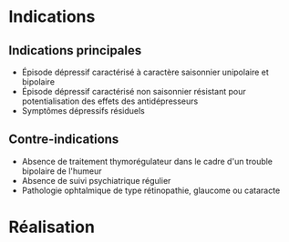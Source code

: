 <!-- Title: DEMHETER
     Menu: Pour les médecins / Luminothérapie
     Created: 2023-05-30 -->

# Indications

## Indications principales

- Épisode dépressif caractérisé à caractère saisonnier unipolaire et bipolaire
- Épisode dépressif caractérisé non saisonnier résistant pour potentialisation des effets des antidépresseurs
- Symptômes dépressifs résiduels

## Contre-indications

- Absence de traitement thymorégulateur dans le cadre d'un trouble bipolaire de l'humeur
- Absence de suivi psychiatrique régulier
- Pathologie ophtalmique de type rétinopathie, glaucome ou cataracte

# Réalisation

<img class="schema" src="/static/luminotherapie/realisation1.svg" alt="" />
<img class="schema" src="/static/luminotherapie/realisation2.svg" alt="" />
<img class="schema" src="/static/luminotherapie/realisation3.svg" alt="" />

<style>
     #indications\_principales { background: #3c7778; }
     #contre\_indications { background: #db4239; }
</style>

